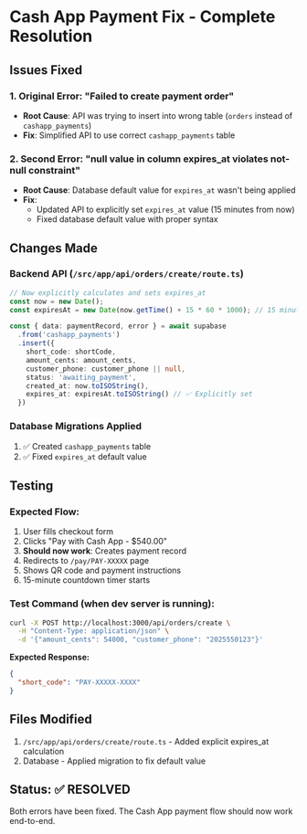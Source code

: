 # Cash App Payment Fix - Complete Resolution

## Issues Fixed

### 1. **Original Error: "Failed to create payment order"**
- **Root Cause**: API was trying to insert into wrong table (`orders` instead of `cashapp_payments`)
- **Fix**: Simplified API to use correct `cashapp_payments` table

### 2. **Second Error: "null value in column expires_at violates not-null constraint"**
- **Root Cause**: Database default value for `expires_at` wasn't being applied
- **Fix**: 
  - Updated API to explicitly set `expires_at` value (15 minutes from now)
  - Fixed database default value with proper syntax

## Changes Made

### Backend API (`/src/app/api/orders/create/route.ts`)
```typescript
// Now explicitly calculates and sets expires_at
const now = new Date();
const expiresAt = new Date(now.getTime() + 15 * 60 * 1000); // 15 minutes

const { data: paymentRecord, error } = await supabase
  .from('cashapp_payments')
  .insert({
    short_code: shortCode,
    amount_cents: amount_cents,
    customer_phone: customer_phone || null,
    status: 'awaiting_payment',
    created_at: now.toISOString(),
    expires_at: expiresAt.toISOString() // ✅ Explicitly set
  })
```

### Database Migrations Applied
1. ✅ Created `cashapp_payments` table
2. ✅ Fixed `expires_at` default value

## Testing

### Expected Flow:
1. User fills checkout form
2. Clicks "Pay with Cash App - $540.00"
3. **Should now work**: Creates payment record
4. Redirects to `/pay/PAY-XXXXX` page
5. Shows QR code and payment instructions
6. 15-minute countdown timer starts

### Test Command (when dev server is running):
```bash
curl -X POST http://localhost:3000/api/orders/create \
  -H "Content-Type: application/json" \
  -d '{"amount_cents": 54000, "customer_phone": "2025550123"}'
```

**Expected Response:**
```json
{
  "short_code": "PAY-XXXXX-XXXX"
}
```

## Files Modified
1. `/src/app/api/orders/create/route.ts` - Added explicit expires_at calculation
2. Database - Applied migration to fix default value

## Status: ✅ RESOLVED

Both errors have been fixed. The Cash App payment flow should now work end-to-end.
